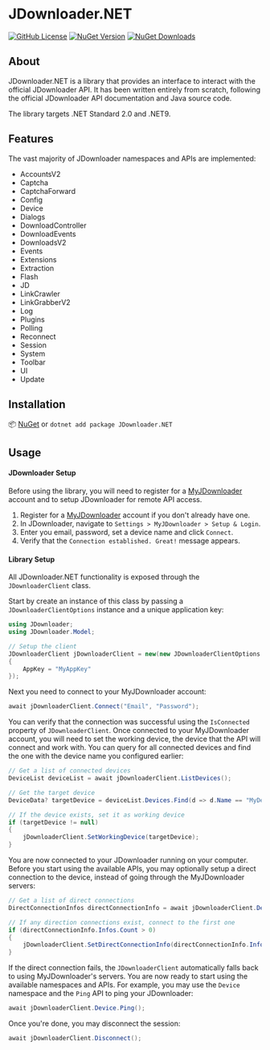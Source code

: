 # JDownloader.NET
[![GitHub License](https://img.shields.io/github/license/BillyCool/JDownloader.NET)](LICENSE)
[![NuGet Version](https://img.shields.io/nuget/v/JDownloader.NET)](https://nuget.org/packages/JDownloader.NET)
[![NuGet Downloads](https://img.shields.io/nuget/dt/JDownloader.NET)](https://nuget.org/packages/JDownloader.NET)

## About

JDownloader.NET is a library that provides an interface to interact with the official JDownloader API. It has been written entirely from scratch, following the official JDownloader API documentation and Java source code.

The library targets .NET Standard 2.0 and .NET9.

## Features

The vast majority of JDownloader namespaces and APIs are implemented:
- AccountsV2
- Captcha
- CaptchaForward
- Config
- Device
- Dialogs
- DownloadController
- DownloadEvents
- DownloadsV2
- Events
- Extensions
- Extraction
- Flash
- JD
- LinkCrawler
- LinkGrabberV2
- Log
- Plugins
- Polling
- Reconnect
- Session
- System
- Toolbar
- UI
- Update

## Installation

📦 [NuGet](https://nuget.org/packages/JDownloader.NET) or `dotnet add package JDownloader.NET`

## Usage

#### JDownloader Setup

Before using the library, you will need to register for a [MyJDownloader](https://my.jdownloader.org/) account and to setup JDownloader for remote API access.

1. Register for a [MyJDownloader](https://my.jdownloader.org/) account if you don't already have one.
1. In JDownloader, navigate to `Settings > MyJDownloader > Setup & Login`.
1. Enter you email, password, set a device name and click `Connect`.
1. Verify that the `Connection established. Great!` message appears.

#### Library Setup

All JDownloader.NET functionality is exposed through the `JDownloaderClient` class.

Start by create an instance of this class by passing a `JDownloaderClientOptions` instance and a unique application key:

```csharp
using JDownloader;
using JDownloader.Model;

// Setup the client
JDownloaderClient jDownloaderClient = new(new JDownloaderClientOptions
{
    AppKey = "MyAppKey"
});
```

Next you need to connect to your MyJDownloader account:

```csharp
await jDownloaderClient.Connect("Email", "Password");
```

You can verify that the connection was successful using the `IsConnected` property of `JDownloaderClient`. Once connected to your MyJDownloader account, you will need to set the working device, the device that the API will connect and work with. You can query for all connected devices and find the one with the device name you configured earlier:

```csharp
// Get a list of connected devices
DeviceList deviceList = await jDownloaderClient.ListDevices();

// Get the target device
DeviceData? targetDevice = deviceList.Devices.Find(d => d.Name == "MyDeviceName");

// If the device exists, set it as working device
if (targetDevice != null)
{
    jDownloaderClient.SetWorkingDevice(targetDevice);
}
```

You are now connected to your JDownloader running on your computer. Before you start using the available APIs, you may optionally setup a direct connection to the device, instead of going through the MyJDownloader servers:

```csharp
// Get a list of direct connections
DirectConnectionInfos directConnectionInfo = await jDownloaderClient.Device.GetDirectConnectionInfos();

// If any direction connections exist, connect to the first one
if (directConnectionInfo.Infos.Count > 0)
{
    jDownloaderClient.SetDirectConnectionInfo(directConnectionInfo.Infos[0]);
}
```

If the direct connection fails, the `JDownloaderClient` automatically falls back to using MyJDownloader's servers. You are now ready to start using the available namespaces and APIs. For example, you may use the `Device` namespace and the `Ping` API to ping your JDownloader:

```csharp
await jDownloaderClient.Device.Ping();
```

Once you're done, you may disconnect the session:

```csharp
await jDownloaderClient.Disconnect();
```